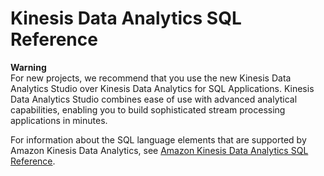 # Kinesis Data Analytics SQL Reference<a name="analytics-kdg-sqlref"></a>

**Warning**  
For new projects, we recommend that you use the new Kinesis Data Analytics Studio over Kinesis Data Analytics for SQL Applications\. Kinesis Data Analytics Studio combines ease of use with advanced analytical capabilities, enabling you to build sophisticated stream processing applications in minutes\.

For information about the SQL language elements that are supported by Amazon Kinesis Data Analytics, see [Amazon Kinesis Data Analytics SQL Reference](https://docs.aws.amazon.com/kinesisanalytics/latest/sqlref/analytics-sql-reference.html)\.